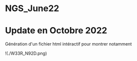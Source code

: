 # NGS_June22  

# Update en Octobre 2022
Génération d'un fichier html intéractif pour montrer notamment

!(./W33R_N92D.png)
